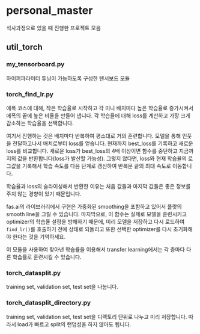 # personal_master
석사과정으로 있을 때 진행한 프로젝트 모음

## util_torch

### my_tensorboard.py
하이퍼파라미터 튜닝이 가능하도록 구성한 텐서보드 모듈 

### torch_find_lr.py

에폭 코스에 대해, 작은 학습율로 시작하고 각 미니 배치마다 높은 학습율로 증가시켜서 에폭의 끝에 높은 비율을 만들어 냅니다. 
각 학습율에 대해 loss를 계산하고 가장 크게 감소하는 학습율을 선택합니다. 

여기서 진행하는 것은 배치마다 반복하여 평소대로 거의 훈련합니다. 모델을 통해 인풋을 전달하고나서 배치로부터 loss를 얻습니다. 현재까지 best_loss를 기록하고 새로운 loss를 비교합니다. 새로운 loss가 best_loss의 4배 이상이면 함수를 중단하고 지금까지의 값을 반환합니다(loss가 발산할 가능성). 그렇지 않다면, loss와 현재 학습율의 로그값을 기록해서 학습 속도를 다음 단계로 갱신하여 반복문 끝의 최대 속도로 이동합니다. 

학습율과 loss의 슬라이싱해서 반환한 이유는 처음 값들과 마지막 값들은 좋은 정보를 주지 않는 경향이 있기 때문입니다. 

fas.ai의 라이브러리에서 구현은 가중화된 smoothing을 포함하고 있어서 플랏의 smooth line을 그릴 수 있습니다. 마지막으로, 이 함수는 실제로 모델을 훈련시키고 optimizer의 학습율 설정을 방해하기 때문에, 미리 모델을 저장하고 다시 로드하여`find_lr()`를 호출하기 전에 상태로 되돌리고 또한 선택한 optimizer를 다시 초기화해야 한다는 것을 기억하세요.

이 모듈을 사용하여 찾아낸 학습률을 이용해서 transfer learning에서는 각 층마다 다른 학습률로 훈련시킬 수 있습니다. 

### torch_datasplit.py
training set, validation set, test set을 나눕니다. 


### torch_datasplit_directory.py
training set, validation set, test set을 디렉토리 단위로 나누고 미리 저장합니다. 따라서 load가 빠르고 split의 랜덤성을 하지 않아도 됩니다. 





